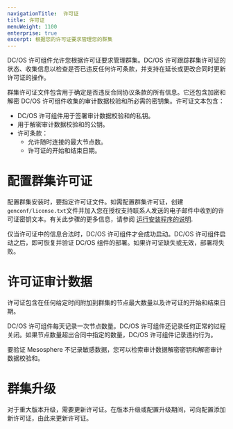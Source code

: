 ```yaml
---
navigationTitle:  许可证
title: 许可证
menuWeight: 1100
enterprise: true
excerpt: 根据您的许可证要求管理您的群集
---
```


DC/OS 许可组件允许您根据许可证要求管理群集。DC/OS 许可跟踪群集许可证的状态、收集信息以检查是否已违反任何许可条款，并支持在延长或更改合同时更新许可证的操作。

群集许可证文件包含用于确定是否违反合同协议条款的所有信息。它还包含加密和解密 DC/OS 许可组件收集的审计数据校验和所必需的密钥集。许可证文本包含：

- DC/OS 许可组件用于签署审计数据校验和的私钥。
- 用于解密审计数据校验和的公钥。
- 许可条款：
   - 允许随时连接的最大节点数。
   - 许可证的开始和结束日期。



# 配置群集许可证

配置群集安装时，要指定许可证文件。如需配置群集许可证，创建`genconf/license.txt`文件并加入您在授权支持联系人发送的电子邮件中收到的许可证密钥文本。有关此步骤的更多信息，请参阅 [运行安装程序的说明](/mesosphere/dcos/cn/1.13/installing/production/deploying-dcos/installation/).

仅当许可证中的信息合法时，DC/OS 许可组件才会成功启动。DC/OS 许可组件启动之后，即可恢复并验证 DC/OS 组件的部署。如果许可证缺失或无效，部署将失败。

# 许可证审计数据

许可证包含在任何给定时间附加到群集的节点最大数量以及许可证的开始和结束日期。

DC/OS 许可组件每天记录一次节点数量。DC/OS 许可组件还记录任何正常的过程关闭。如果节点数量超出合同中指定的数量，DC/OS 许可组件记录违约行为。

要验证 Mesosphere 不记录敏感数据，您可以检索审计数据解密密钥和解密审计数据校验和。

# 群集升级

对于重大版本升级，需要更新许可证。在版本升级或配置升级期间，可向配置添加新许可证，由此来更新许可证。
